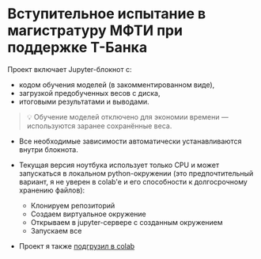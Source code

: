 # Вступительное испытание в магистратуру МФТИ при поддержке Т-Банка

Проект включает Jupyter-блокнот с:

- кодом обучения моделей (в закомментированном виде),
- загрузкой предобученных весов с диска,
- итоговыми результатами и выводами.

> 💡 Обучение моделей отключено для экономии времени — используются заранее сохранённые веса.

* Все необходимые зависимости автоматически устанавливаются внутри блокнота.

* Текущая версия ноутбука использует только CPU и может запускаться в локальном python-окружении (это предпочтительный вариант, я не уверен в colab'e и его способности к долгосрочному хранению файлов):
    - Клонируем репозиторий
    - Создаем виртуальное окружение
    - Открываем в jupyter-сервере c созданным окружением
    - Запускаем все

* Проект я также [подгрузил в colab](https://colab.research.google.com/drive/1QvG4BRBDcV8LUZJZsEMJcSR2eY2YwL7g?usp=sharing)